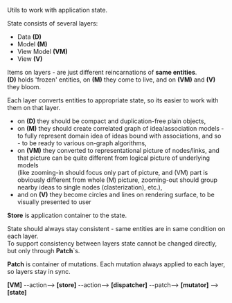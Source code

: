 Utils to work with application state.  

State consists of several layers:
- Data **(D)**
- Model **(M)**
- View Model **(VM)**
- View **(V)**

Items on layers - are just different reincarnations of __same entities__.  
**(D)** holds 'frozen' entities, on **(M)** they come to live, and on **(VM)** and **(V)** they bloom.  

Each layer converts entities to appropriate state, so its easier to work with them on that layer. 
- on **(D)** they should be compact and duplication-free plain objects,
- on **(M)** they should create correlated graph of idea/association models - 
  to fully represent domain idea of ideas bound with associations, and so - to be ready to various on-graph algorithms,
- on **(VM)** they converted to representational picture of nodes/links, 
  and that picture can be quite different from logical picture of underlying models  
  (like zooming-in should focus only part of picture, and (VM) part is obviously different from whole (M) picture, zooming-out should group nearby ideas to single nodes (clasterization), etc.),
- and on **(V)** they become circles and lines on rendering surface, to be visually presented to user

**Store** is application container to the state.  

State should always stay consistent - same entities are in same condition on each layer.  
To support consistency between layers state cannot be changed directly, but only through **Patch**`s.  

**Patch** is container of mutations. Each mutation always applied to each layer, so layers stay in sync.  

**[VM]** --action--> **[store]** --action--> **[dispatcher]** --patch--> **[mutator]** --> **[state]**  
